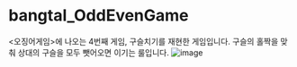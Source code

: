 # bangtal_OddEvenGame
<오징어게임>에 나오는 4번째 게임, 구슬치기를 재현한 게임입니다.
구슬의 홀짝을 맞춰 상대의 구슬을 모두 뺏어오면 이기는 룰입니다.
![image](https://user-images.githubusercontent.com/90523257/137633058-17ec8153-c696-494f-8864-f7b2e78bfeca.png)

